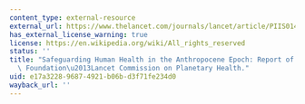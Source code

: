 ```yaml
---
content_type: external-resource
external_url: https://www.thelancet.com/journals/lancet/article/PIIS0140-6736(15)60901-1/fulltext
has_external_license_warning: true
license: https://en.wikipedia.org/wiki/All_rights_reserved
status: ''
title: "Safeguarding Human Health in the Anthropocene Epoch: Report of The Rockefeller\
  \ Foundation\u2013Lancet Commission on Planetary Health."
uid: e17a3228-9687-4921-b06b-d3f71fe234d0
wayback_url: ''
---
```

